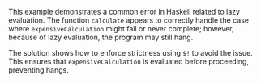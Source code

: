 This example demonstrates a common error in Haskell related to lazy evaluation.  The function `calculate` appears to correctly handle the case where `expensiveCalculation` might fail or never complete; however, because of lazy evaluation, the program may still hang.

The solution shows how to enforce strictness using `$!` to avoid the issue.  This ensures that `expensiveCalculation` is evaluated before proceeding, preventing hangs.